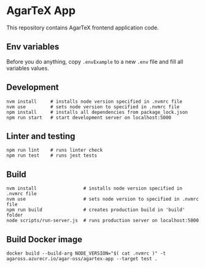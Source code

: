 # AgarTeX App

This repository contains AgarTeX frontend application code.

## Env variables

Before you do anything, copy `.envExample` to a new `.env` file and fill all variables values.

## Development

```
nvm install     # installs node version specified in .nvmrc file
nvm use         # sets node version to specified in .nvmrc file
npm install     # installs all dependencies from package_lock.json
npm run start   # start development server on localhost:5000
```

## Linter and testing

```
npm run lint    # runs linter check
npm run test    # runs jest tests
```

## Build 

```
nvm install                 # installs node version specified in .nvmrc file
nvm use                     # sets node version to specified in .nvmrc file
npm run build               # creates production build in 'build' folder
node scripts/run-server.js  # runs production server on localhost:5000
```

## Build Docker image

```
docker build --build-arg NODE_VERSION="$( cat .nvmrc )" -t agaross.azurecr.io/agar-oss/agartex-app --target test .
```
